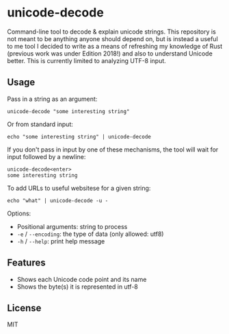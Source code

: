 # unicode-decode

Command-line tool to decode &amp; explain unicode strings. This repository is
not meant to be anything anyone should depend on, but is instead a useful to
me tool I decided to write as a means of refreshing my knowledge of Rust (previous
work was under Edition 2018!) and also to understand Unicode better.
This is currently limited to analyzing UTF-8 input.

## Usage

Pass in a string as an argument:

```
unicode-decode "some interesting string"
```

Or from standard input:

```
echo "some interesting string" | unicode-decode
```

If you don't pass in input by one of these mechanisms, the tool will wait for
input followed by a newline:

```
unicode-decode<enter>
some interesting string
```

To add URLs to useful websitese for a given string:

```
echo "what" | unicode-decode -u -
```

Options:

* Positional arguments: string to process
* `-e` / `--encoding`: the type of data (only allowed: utf8)
* `-h` / `--help`: print help message

## Features

* Shows each Unicode code point and its name
* Shows the byte(s) it is represented in utf-8

## License

MIT
